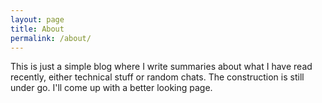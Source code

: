```yaml
---
layout: page
title: About
permalink: /about/
---
```


This is just a simple blog where I write summaries about what I have read recently, either technical stuff or random chats. The construction is still under go. I'll come up with a better looking page.